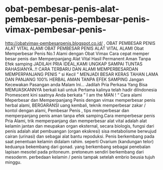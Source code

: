 # obat-pembesar-penis-alat-pembesar-penis-pembesar-penis-vimax-pembesar-penis-
http://obatvimax-pembesarpenis.blogspot.co.id/  ,      OBAT PEMBESAR PENIS ALAT VITAL ALAMI    OBAT PEMBESAR PENIS ALAT VITAL ALAMI  Obat Memperbesar Penis No.1 Alami dengan Obat Vimax Cara cepat memper besar penis dan Memperpanjang Alat Vital Hasil Permanent Aman Tanpa Efek samping JADILAH PRIA IDEAL,KAMI UNGKAP SAMPAI TUNTAS RAHASIANYA..!! CARA TERBARU DAN ALAMI MEMPERBESARDAN MEMPERPANJANG PENIS  “ si Kecil ” MENJADI BESAR KERAS TAHAN LAMA DAN PANJANG 100% HERBAL AMAN TANPA EFEK SAMPING Jangan Kecewakan Pasangan anda Malam Ini… Jadilah Pria Perkasa Yang Bisa MEMUASKANNYA berkali kali untuk Pertama kalinya telah hadir diIndonesia Promescent kini saatnya Anda berkata  ” I am the MAN ! “    Cara alami Meperbesar dan Memperpanjang Penis dengan vimax memperbesar penis herbal alami, BERGARANSI uang kembali,  teknik memperbesar zakar / kontol dengan alami, Pembesar Penis , tips memperbesar dan memperpanjang penis aman tanpa efek samping.Cara memperbesar penis Pria Alami, trik memperpanjang dan memperbesar alat vital adalah alat kelamin jantan dan meupakan organ eksternal, secara biologis, fungsi dari penis adalah alat pembuangan (organ ekskresi)  sisa metabolisme berwujud cairan (urinasi) dan sebagai alat bantu repoduksi. Penis berkembang pada saat penentuan kelamin didalam rahim. seperti Ovarium (kandungan telor) keduanya bekembang dari gonad. yang berkembang sebagai penebalan lapisan mesotel pada pritoneum. pretoneum sendiri berkembang dari mesoderm. perbedaan kelamin / penis tampak setelah embrio beusia tujuh minggu.
